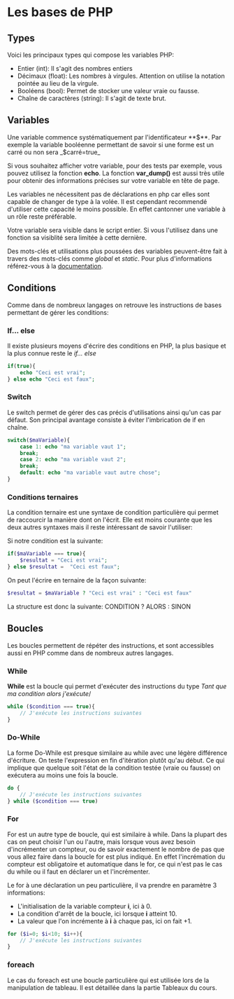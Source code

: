 <div id="bases">

# Les bases de PHP

## Types

Voici les principaux types qui compose les variables PHP:

- Entier (int): Il s'agit des nombres entiers
- Décimaux (float): Les nombres à virgules. Attention on utilise la notation pointée au lieu de la virgule.
- Booléens (bool): Permet de stocker une valeur vraie ou fausse.
- Chaîne de caractères (string): Il s'agit de texte brut.

## Variables

Une variable commence systématiquement par l'identificateur **$**. Par exemple la variable booléenne permettant de savoir si une forme est un carré ou non sera _$carré=true_

Si vous souhaitez afficher votre variable, pour des tests par exemple, vous pouvez utilisez la fonction **echo**.
La fonction **var_dump()** est aussi très utile pour obtenir des informations précises sur votre variable en tête de page.

Les variables ne nécessitent pas de déclarations en php car elles sont capable de changer de type à la volée. Il est cependant recommendé d'utiliser cette capacité le moins possible. En effet cantonner une variable à un rôle reste préférable.

Votre variable sera visible dans le script entier. Si vous l'utilisez dans une fonction sa visiblité sera limitée à cette dernière.

Des mots-clés et utilisations plus poussées des variables peuvent-être fait à travers des mots-clés comme _global_ et _static_. Pour plus d'informations référez-vous à la [documentation](https://www.php.net/manual/fr/language.variables.scope.php).

## Conditions

Comme dans de nombreux langages on retrouve les instructions de bases permettant de gérer les conditions:

### If... else

Il existe plusieurs moyens d'écrire des conditions en PHP, la plus basique et la plus connue reste le _if... else_

```php
if(true){
    echo "Ceci est vrai";
} else echo "Ceci est faux";

```

### Switch

Le switch permet de gérer des cas précis d'utilisations ainsi qu'un cas par défaut. Son principal avantage consiste à éviter l'imbrication de if en chaîne.

```php
switch($maVariable){
    case 1: echo "ma variable vaut 1";
    break;
    case 2: echo "ma variable vaut 2";
    break;
    default: echo "ma variable vaut autre chose";
}

```

### Conditions ternaires

La condition ternaire est une syntaxe de condition particulière qui permet de raccourcir la manière dont on l'écrit. Elle est moins courante que les deux autres syntaxes mais il reste intéressant de savoir l'utiliser:

Si notre condition est la suivante:

```php
if($maVariable === true){
    $resultat = "Ceci est vrai";
} else $resultat =  "Ceci est faux";

```

On peut l'écrire en ternaire de la façon suivante:

```php
$resultat = $maVariable ? "Ceci est vrai" : "Ceci est faux"

```

La structure est donc la suivante:
CONDITION ? ALORS : SINON

## Boucles

Les boucles permettent de répéter des instructions, et sont accessibles aussi en PHP comme dans de nombreux autres langages.

### While

**While** est la boucle qui permet d'exécuter des instructions du type _Tant que ma condition alors j'exécute_/

```php
while ($condition === true){
    // J'exécute les instructions suivantes
}

```

### Do-While

La forme Do-While est presque similaire au while avec une légère différence d'écriture. On teste l'expression en fin d'itération plutôt qu'au début. Ce qui implique que quelque soit l'état de la condition testée (vraie ou fausse) on exécutera au moins une fois la boucle.

```php
do {
    // J'exécute les instructions suivantes
} while ($condition === true)

```

### For

For est un autre type de boucle, qui est similaire à while. Dans la plupart des cas on peut choisir l'un ou l'autre, mais lorsque vous avez besoin d'incrémenter un compteur, ou de savoir exactement le nombre de pas que vous allez faire dans la boucle for est plus indiqué. En effet l'incrémation du compteur est obligatoire et automatique dans le for, ce qui n'est pas le cas du while ou il faut en déclarer un et l'incrémenter.

Le for à une déclaration un peu particulière, il va prendre en paramètre 3 informations:

- L'initialisation de la variable compteur **i**, ici à 0.
- La condition d'arrêt de la boucle, ici lorsque **i** atteint 10.
- La valeur que l'on incrémente à **i** à chaque pas, ici on fait +1.

```php
for ($i=0; $i<10; $i++){
    // J'exécute les instructions suivantes
}

```

### foreach

Le cas du foreach est une boucle particulière qui est utilisée lors de la manipulation de tableau. Il est détaillée dans la partie Tableaux du cours.

</div>
